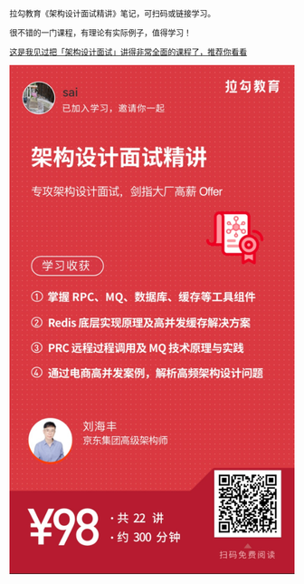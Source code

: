 拉勾教育《架构设计面试精讲》笔记，可扫码或链接学习。

很不错的一门课程，有理论有实际例子，值得学习！

[这是我见过把「架构设计面试」讲得非常全面的课程了，推荐你看看](https://t6.lagounews.com/6RCFR=Ris2C30)

![7b8fed44ce1f1dc8e41d91ca40a5462a](./README/7b8fed44ce1f1dc8e41d91ca40a5462a.jpg)